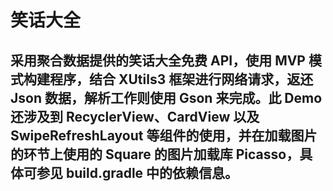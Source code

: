 # 笑话大全

## 采用聚合数据提供的笑话大全免费 API，使用 MVP 模式构建程序，结合 XUtils3 框架进行网络请求，返还 Json 数据，解析工作则使用 Gson 来完成。此 Demo 还涉及到 RecyclerView、CardView 以及 SwipeRefreshLayout 等组件的使用，并在加载图片的环节上使用的 Square 的图片加载库 Picasso，具体可参见 build.gradle 中的依赖信息。


